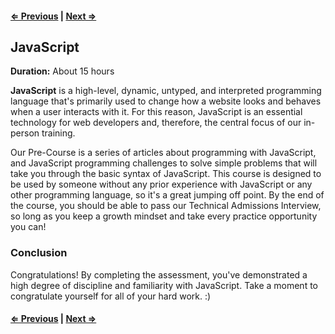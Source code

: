 #### [⇐ Previous](algebra.md) | [Next ⇒](studying_learning.md)

## JavaScript

**Duration:** About 15 hours

**JavaScript** is a high-level, dynamic, untyped, and interpreted programming language that's primarily used to change how a website looks and behaves when a user interacts with it. For this reason, JavaScript is an essential technology for web developers and, therefore, the central focus of our in-person training.


Our Pre-Course is a series of articles about programming with JavaScript, and JavaScript programming challenges to solve simple problems that will take you through the basic syntax of JavaScript. This course is designed to be used by someone without any prior experience with JavaScript or any other programming language, so it's a great jumping off point. By the end of the course, you should be able to pass our Technical Admissions Interview, so long as you keep a growth mindset and take every practice opportunity you can!


### Conclusion

Congratulations! By completing the assessment, you've demonstrated a high degree of discipline and familiarity with JavaScript. Take a moment to congratulate yourself for all of your hard work. :)

#### [⇐ Previous](algebra.md) | [Next ⇒](studying_learning.md)

[javascript-kids]: https://www.nostarch.com/jsforkids
[upload]: https://github.com/gSchool/fs-precourse/upload/hangman/
